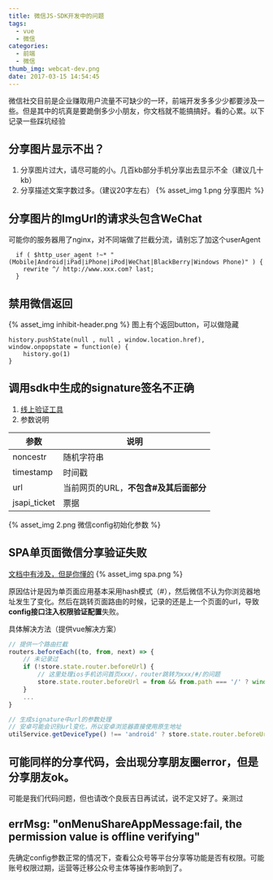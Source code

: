 ```yaml
---
title: 微信JS-SDK开发中的问题
tags:
  - vue
  - 微信
categories:
  - 前端
  - 微信
thumb_img: webcat-dev.png
date: 2017-03-15 14:54:45
---
```



微信社交目前是企业赚取用户流量不可缺少的一环，前端开发多多少少都要涉及一些。但是其中的坑真是要跪倒多少小朋友，你文档就不能搞搞好。看的心累。以下记录一些踩坑经验

## 分享图片显示不出？
1. 分享图片过大，请尽可能的小。几百kb部分手机分享出去显示不全（建议几十kb）
2. 分享描述文案字数过多。（建议20字左右）
{% asset_img 1.png 分享图片 %}

## 分享图片的ImgUrl的请求头包含WeChat
可能你的服务器用了nginx，对不同端做了拦截分流，请别忘了加这个userAgent
````
  if ( $http_user_agent !~* "(Mobile|Android|iPad|iPhone|iPod|WeChat|BlackBerry|Windows Phone)" ) {
    rewrite ^/ http://www.xxx.com? last;
  }
````

## 禁用微信返回
{% asset_img inhibit-header.png %}
图上有个返回button，可以做隐藏
````
history.pushState(null , null , window.location.href),
window.onpopstate = function(e) {
    history.go(1)
}
````

## 调用sdk中生成的signature签名不正确
1. [线上验证工具](https://mp.weixin.qq.com/debug/cgi-bin/sandbox?t=jsapisign)
2. 参数说明

|参数|说明|
|-|-|
|noncestr|随机字符串|
|timestamp|时间戳|
|url|当前网页的URL，**不包含#及其后面部分**|
|jsapi_ticket|票据|

{% asset_img 2.png 微信config初始化参数 %}

## SPA单页面微信分享验证失败
[文档中有涉及，但是你懂的](https://mp.weixin.qq.com/wiki?t=resource/res_main&id=mp1421141115)
{% asset_img spa.png %}

原因估计是因为单页面应用基本采用hash模式（#），然后微信不认为你浏览器地址发生了变化。然后在跳转页面路由的时候，记录的还是上一个页面的url，导致**config接口注入权限验证配置**失败。

具体解决方法（提供vue解决方案）
````js
// 提供一个路由拦截
routers.beforeEach((to, from, next) => {
    // 未记录过
    if (!store.state.router.beforeUrl) {
        // 这里处理ios手机访问首页xxx/，router跳转为xxx/#/的问题
        store.state.router.beforeUrl = from && from.path === '/' ? window.location.href.split('#')[0] : window.location.href;
    }
    ...
}

// 生成signature中url的参数处理
// 安卓可能会识别url变化，所以安卓浏览器直接使用原生地址
utilService.getDeviceType() !== 'android' ? store.state.router.beforeUrl : window.location.href
````

## 可能同样的分享代码，会出现分享朋友圈error，但是分享朋友ok。
可能是我们代码问题，但也请改个良辰吉日再试试，说不定又好了。亲测过

## errMsg: "onMenuShareAppMessage:fail, the permission value is offline verifying"
先确定config参数正常的情况下，查看公众号等平台分享等功能是否有权限。可能账号权限过期，运营等迁移公众号主体等操作影响到了。